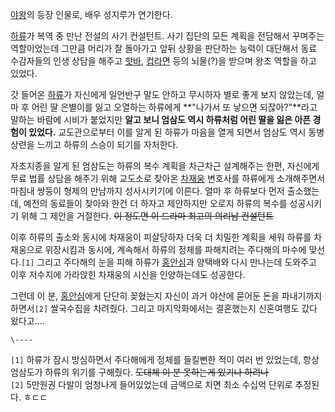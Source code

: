 [야왕](%EC%95%BC%EC%99%95%28%EB%93%9C%EB%9D%BC%EB%A7%88%29.md)의 등장 인물로, 배우
성지루가 연기한다.

[하류](%ED%95%98%EB%A5%98.md)가 복역 중 만난 전설의 사기 컨설턴트. 사기 집단의 모든 계획을 전담해서 꾸며주는
역할이었는데 그만큼 머리가 잘 돌아가고 앞뒤 상황을 판단하는 능력이 대단해서 동료 수감자들의 인생 상담을 해주고
[핫바](%ED%95%AB%EB%B0%94.md), [컵라면](%EC%BB%B5%EB%9D%BC%EB%A9%B4.md) 등의
뇌물(?)을 받으며 왕초 역할을 하고 있었다.

갓 들어온 [하류](%ED%95%98%EB%A5%98.md)가 자신에게 일언반구 말도 안하고 무시하자 별로 좋게 보지 않았는데, 얼마
후 어린 딸 은별이를 잃고 오열하는 하류에게 **"나가서 또 낳으면 되잖아?"**라고 말하는 바람에 시비가 붙었지만 **알고 보니 엄삼도
역시 하류처럼 어린 딸을 잃은 아픈 경험이 있었다.** 교도관으로부터 이를 알게 된 하류가 마음을 열게 되면서 엄삼도 역시 동병상련을 느끼고
하류의 스승이 되기를 자처한다.

자초지종을 알게 된 엄삼도는 하류의 복수 계획을 차근차근 설계해주는 한편, 자신에게 무료 법률 상담을 해주기 위해 교도소로 찾아온
[차재웅](%EC%B0%A8%EC%9E%AC%EC%9B%85.md) 변호사를 하류에게 소개해주면서 마침내 쌍둥이 형제의 만남까지
성사시키기에 이른다. 얼마 후 하류보다 먼저 출소했는데, 예전의 동료들이 찾아와 한건 더 하자고 제안하지만 오로지 하류의 복수를 성공시키기
위해 그 제안을 거절한다. <del>이 정도면 이 드라마 최고의 의리남 컨설턴트</del>

이후 하류의 출소와 동시에 차재웅이 피살당하자 더욱 더 치밀한 계획을 세워 하류를 차재웅으로 위장시킴과 동시에, 계속해서 하류의 정체를
파해치려는 주다해의 마수에 맞선다.`[1]` 그리고 주다해의 눈을 피해 하류가
[홍안심](%ED%99%8D%EC%95%88%EC%8B%AC.md)과 양택배와 다시 만나는데 도와주고 이후 저수지에 가라앉힌 차재웅의
시신을 인양하는데도 성공한다.

그런데 이 분, [홍안심](%ED%99%8D%EC%95%88%EC%8B%AC.md)에게 단단히 꽂혔는지 자신이 과거 야산에 묻어둔 돈을
파내기까지 하면서`[2]` 쌀국수집을 차려줬다. 그리고 마지막화에서는 결혼했는지 신혼여행도 갔다 왔다고....

`\----`

`[1]` 하류가 잠시 방심하면서 주다해에게 정체를 들킬뻔한 적이 여러 번 있었는데, 항상 엄삼도가 하류의 위기를 구해줬다. <del>도대체
이 분 못하는게 있기나 하려나</del>  
`[2]` 5만원권 다발이 엄청나게 들어있었는데 금액으로 치면 최소 수십억 단위로 추정된다. ㅎㄷㄷ

